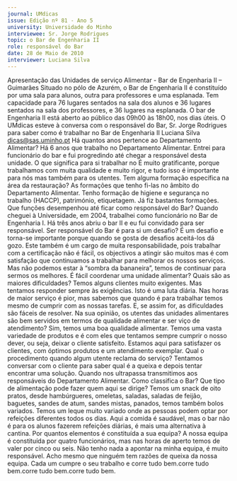 ```yaml
---
journal: UMdicas
issue: Edição nº 81 - Ano 5
university: Universidade do Minho
interviewee: Sr. Jorge Rodrigues
topic: o Bar de Engenharia II
role: responsável do Bar
date: 28 de Maio de 2010
interviewer: Luciana Silva
---
```


Apresentação das Unidades de serviço Alimentar - Bar de
Engenharia II – Guimarães
Situado no pólo de Azurém, o Bar de Engenharia II é constituído por
uma sala para alunos, outra para professores e uma esplanada. Tem
capacidade para 76 lugares sentados na sala dos alunos e 36
lugares sentados na sala dos professores, e 36 lugares na esplanada. O bar
de Engenharia II está aberto ao público das 09h00 às 18h00, nos dias úteis. O
UMdicas esteve à conversa com o responsável do Bar, Sr. Jorge Rodrigues
para saber como é trabalhar no Bar de Engenharia II
Luciana Silva
dicas@sas.uminho.pt
Há quantos anos pertence ao
Departamento Alimentar?
Há 6 anos que trabalho no
Departamento Alimentar. Entrei para
funcionário do bar e fui progredindo
até chegar a responsável desta
unidade.
O que significa para si trabalhar no
É muito gratificante, porque
trabalhamos com muita qualidade e
muito rigor, e tudo isso é importante
para nós mas também para os
utentes.
Tem alguma formação específica na
área da restauração?
As formações que tenho fi-las no
âmbito do Departamento Alimentar.
Tenho formação de higiene e
segurança no trabalho (HACCP),
património, etiquetagem. Já fiz
bastantes formações.
Que funções desempenhou até
ficar como responsável do Bar?
Quando cheguei à Universidade, em
2004, trabalhei como funcionário no
Bar de Engenharia I. Há três anos
abriu o bar II e eu fui convidado para
ser responsável.
Ser responsável do Bar é para si um
desafio?
É um desafio e torna-se importante
porque quando se gosta de desafios
aceitá-los dá gozo. Este também é
um cargo de muita responsabilidade,
pois trabalhar com a certificação não
é fácil, os objectivos a atingir são
muitos mas é com satisfação que
continuamos a trabalhar para
melhorar os nossos serviços. Mas
não podemos estar à “sombra da
bananeira”, temos de continuar para
sermos os melhores.
É fácil coordenar uma unidade
alimentar? Quais são as maiores
dificuldades?
Temos alguns clientes muito
exigentes. Mas tentamos responder
sempre às exigências. Isto é uma
luta diária. Nas horas de maior
serviço é pior, mas sabemos que
quando é para trabalhar temos
mesmo de cumprir com as nossas
tarefas. E, se assim for, as
dificuldades são fáceis de resolver.
Na sua opinião, os utentes das
unidades alimentares são bem
servidos em termos de qualidade
alimentar e ser viço de
atendimento?
Sim, temos uma boa qualidade
alimentar. Temos uma vasta
variedade de produtos e é com eles
que tentamos sempre cumprir o
nosso dever, ou seja, deixar o cliente
satisfeito. Estamos aqui para
satisfazer os clientes, com óptimos
produtos e um atendimento
exemplar.
Qual o procedimento quando algum
utente reclama do serviço?
Tentamos conversar com o cliente
para saber qual é a queixa e depois
tentar encontrar uma solução.
Quando nos ultrapassa
transmitimos aos responsáveis do
Departamento Alimentar.
Como classifica o Bar? Que tipo de
alimentação pode fazer quem aqui
se dirige?
Temos um snack de oito pratos,
desde hambúrgueres, omeletas,
saladas, saladas de feijão, baguetes,
sandes de atum, sandes mistas,
panados, temos também bolos
variados. Temos um leque muito
variado onde as pessoas podem
optar por refeições diferentes todos
os dias.
Aqui a comida é saudável, mas o bar
não é para os alunos fazerem
refeições diárias, é mais uma
alternativa à cantina.
Por quantos elementos é
constituída a sua equipa?
A nossa equipa é constituída por
quatro funcionários, mas nas horas
de aperto temos de valer por cinco ou
seis. Não tenho nada a apontar na
minha equipa, é muito responsável.
Acho mesmo que ninguém tem
razões de queixa da nossa equipa.
Cada um cumpre o seu trabalho e
corre tudo bem.corre tudo bem.corre tudo bem.corre tudo bem.